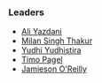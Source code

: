 ### Leaders

* [Ali Yazdani](mailto:ali.yazdani@owasp.org)
* [Milan Singh Thakur](mailto:milan@owasp.org)
* [Yudhi Yudhistira]()
* [Timo Pagel]()
* [Jamieson O'Reilly]()
